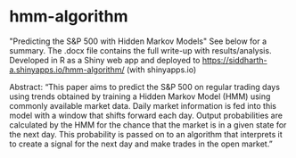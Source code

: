 # hmm-algorithm
"Predicting the S&P 500 with Hidden Markov Models"
See below for a summary. The .docx file contains the full write-up with results/analysis.
Developed in R as a Shiny web app and deployed to https://siddharth-a.shinyapps.io/hmm-algorithm/ (with shinyapps.io)

Abstract: “This paper aims to predict the S&P 500 on regular trading days using trends obtained by training a Hidden Markov Model (HMM) using commonly available market data. Daily market information is fed into this model with a window that shifts forward each day. Output probabilities are calculated by the HMM for the chance that the market is in a given state for the next day. This probability is passed on to an algorithm that interprets it to create a signal for the next day and make trades in the open market.”
